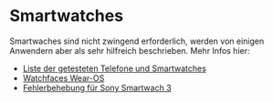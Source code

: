 # Smartwatches

Smartwaches sind nicht zwingend erforderlich, werden von einigen Anwendern aber als sehr hilfreich beschrieben. Mehr Infos hier:

- [Liste der getesteten Telefone und Smartwatches](../Getting-Started/Phones.md)
- [Watchfaces Wear-OS](../Configuration/Watchfaces.md)
- [Fehlerbehebung für Sony Smartwach 3](../Usage/SonySW3.md)
